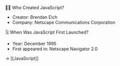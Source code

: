 👨‍💻 Who Created JavaScript?
- Creator: Brendan Eich
- Company: Netscape Communications Corporation

🗓️ When Was JavaScript First Launched?
- Year: December 1995
- First appeared in: Netscape Navigator 2.0

→ [[JavaScript]]